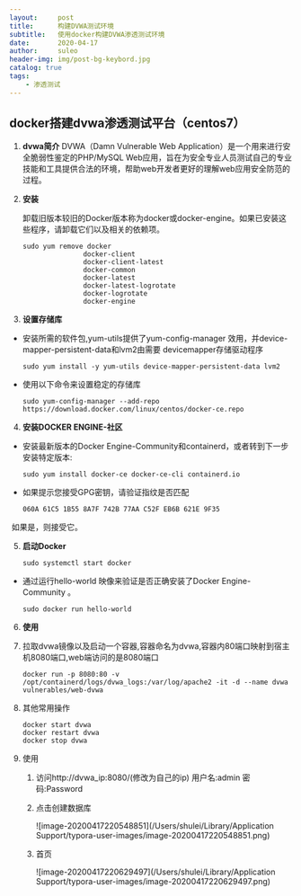 ```yaml
---
layout:     post             
title:      构建DVWA测试环境     
subtitle:   使用docker构建DVWA渗透测试环境         
date:       2020-04-17             
author:     suleo                  
header-img: img/post-bg-keybord.jpg    
catalog: true                      
tags:                              
    - 渗透测试   
---  
```


## docker搭建dvwa渗透测试平台（centos7）

1. **dvwa简介**
   DVWA（Damn Vulnerable Web Application）是一个用来进行安全脆弱性鉴定的PHP/MySQL Web应用，旨在为安全专业人员测试自己的专业技能和工具提供合法的环境，帮助web开发者更好的理解web应用安全防范的过程。

2. **安装**

   卸载旧版本较旧的Docker版本称为docker或docker-engine。如果已安装这些程序，请卸载它们以及相关的依赖项。

   ```
   sudo yum remove docker 
                  docker-client
                  docker-client-latest
                  docker-common
                  docker-latest
                  docker-latest-logrotate 
                  docker-logrotate
                  docker-engine
   ```

3. **设置存储库**

- 安装所需的软件包,yum-utils提供了yum-config-manager 效用，并device-mapper-persistent-data和lvm2由需要 devicemapper存储驱动程序

  ```
  sudo yum install -y yum-utils device-mapper-persistent-data lvm2
  ```

- 使用以下命令来设置稳定的存储库

  ```
  sudo yum-config-manager --add-repo https://download.docker.com/linux/centos/docker-ce.repo
  ```

4. **安装DOCKER ENGINE-社区**

- 安装最新版本的Docker Engine-Community和containerd，或者转到下一步安装特定版本:

  ```
  sudo yum install docker-ce docker-ce-cli containerd.io
  ```

- 如果提示您接受GPG密钥，请验证指纹是否匹配

  ```
  060A 61C5 1B55 8A7F 742B 77AA C52F EB6B 621E 9F35
  ```

​       如果是，则接受它。

5. **启动Docker**

   `sudo systemctl start docker`

- 通过运行hello-world 映像来验证是否正确安装了Docker Engine-Community 。

  ```
  sudo docker run hello-world
  ```

6. **使用**

1. 拉取dvwa镜像以及启动一个容器,容器命名为dvwa,容器内80端口映射到宿主机8080端口,web端访问的是8080端口

   ```
   docker run -p 8080:80 -v /opt/containerd/logs/dvwa_logs:/var/log/apache2 -it -d --name dvwa vulnerables/web-dvwa
   ```

2. 其他常用操作

   ```
   docker start dvwa
   docker restart dvwa
   docker stop dvwa
   ```

3. 使用

   1. 访问http://dvwa_ip:8080/(修改为自己的ip)
      用户名:admin
      密码:Password
      
   2. 点击创建数据库
      
      ![image-20200417220548851](/Users/shulei/Library/Application Support/typora-user-images/image-20200417220548851.png)
      
   3. 首页

      ![image-20200417220629497](/Users/shulei/Library/Application Support/typora-user-images/image-20200417220629497.png)